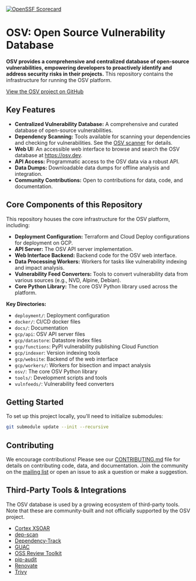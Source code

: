 [![OpenSSF Scorecard](https://api.securityscorecards.dev/projects/github.com/google/osv.dev/badge)](https://scorecard.dev/viewer/?uri=github.com/google/osv.dev)

# OSV: Open Source Vulnerability Database

**OSV provides a comprehensive and centralized database of open-source vulnerabilities, empowering developers to proactively identify and address security risks in their projects.**  This repository contains the infrastructure for running the OSV platform.

[View the OSV project on GitHub](https://github.com/google/osv.dev)

## Key Features

*   **Centralized Vulnerability Database:** A comprehensive and curated database of open-source vulnerabilities.
*   **Dependency Scanning:**  Tools available for scanning your dependencies and checking for vulnerabilities.  See the [OSV scanner](https://github.com/google/osv-scanner) for details.
*   **Web UI:**  An accessible web interface to browse and search the OSV database at <https://osv.dev>.
*   **API Access:**  Programmatic access to the OSV data via a robust API.
*   **Data Dumps:** Downloadable data dumps for offline analysis and integration.
*   **Community Contributions:**  Open to contributions for data, code, and documentation.

## Core Components of this Repository

This repository houses the core infrastructure for the OSV platform, including:

*   **Deployment Configuration:** Terraform and Cloud Deploy configurations for deployment on GCP.
*   **API Server:**  The OSV API server implementation.
*   **Web Interface Backend:**  Backend code for the OSV web interface.
*   **Data Processing Workers:**  Workers for tasks like vulnerability indexing and impact analysis.
*   **Vulnerability Feed Converters:** Tools to convert vulnerability data from various sources (e.g., NVD, Alpine, Debian).
*   **Core Python Library:**  The core OSV Python library used across the platform.

**Key Directories:**
*   `deployment/`: Deployment configuration
*   `docker/`:  CI/CD docker files
*   `docs/`: Documentation
*   `gcp/api`: OSV API server files
*   `gcp/datastore`: Datastore index files
*   `gcp/functions`: PyPI vulnerability publishing Cloud Function
*   `gcp/indexer`: Version indexing tools
*   `gcp/website`:  Backend of the web interface
*   `gcp/workers/`: Workers for bisection and impact analysis
*   `osv/`:  The core OSV Python library
*   `tools/`:  Development scripts and tools
*   `vulnfeeds/`:  Vulnerability feed converters

## Getting Started

To set up this project locally, you'll need to initialize submodules:

```bash
git submodule update --init --recursive
```

## Contributing

We encourage contributions!  Please see our [CONTRIBUTING.md](CONTRIBUTING.md) file for details on contributing code, data, and documentation.  Join the community on the [mailing list](https://groups.google.com/g/osv-discuss) or open an issue to ask a question or make a suggestion.

## Third-Party Tools & Integrations

The OSV database is used by a growing ecosystem of third-party tools.  Note that these are community-built and not officially supported by the OSV project.

*   [Cortex XSOAR](https://github.com/demisto/content)
*   [dep-scan](https://github.com/AppThreat/dep-scan)
*   [Dependency-Track](https://github.com/DependencyTrack/dependency-track)
*   [GUAC](https://github.com/guacsec/guac)
*   [OSS Review Toolkit](https://github.com/oss-review-toolkit/ort)
*   [pip-audit](https://github.com/pypa/pip-audit)
*   [Renovate](https://github.com/renovatebot/renovate)
*   [Trivy](https://github.com/aquasecurity/trivy)